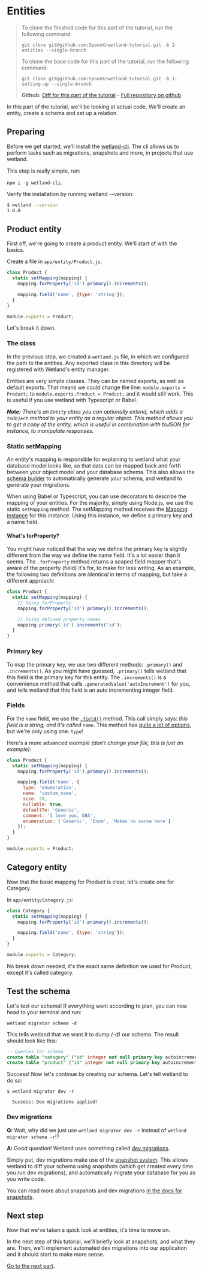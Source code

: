 # Entities
> To clone the finished code for this part of the tutorial, run the following command:
>
> `git clone git@github.com:SpoonX/wetland-tutorial.git -b 2-entities --single-branch`
>
> To clone the base code for this part of the tutorial, run the following command:
>
> `git clone git@github.com:SpoonX/wetland-tutorial.git -b 1-setting-up --single-branch`
>
> **Github:** [Diff for this part of the tutorial](https://github.com/SpoonX/wetland-tutorial/compare/1-setting-up...2-entities?diff=split) - [Full repository on github](https://github.com/SpoonX/wetland-tutorial)

In this part of the tutorial, we'll be looking at actual code. We'll create an entity, create a schema and set up a relation.

## Preparing
Before we get started, we'll install the [wetland-cli](https://github.com/SpoonX/wetland-cli).
The cli allows us to perform tasks such as migrations, snapshots and more, in projects that use wetland.

This step is really simple, run:

`npm i -g wetland-cli`.

Verify the installation by running wetland --version:

```bash
$ wetland --version
1.0.0
```

## Product entity
First off, we're going to create a product entity. We'll start of with the basics.

Create a file in `app/entity/Product.js`.

```js
class Product {
  static setMapping(mapping) {
    mapping.forProperty('id').primary().increments();

    mapping.field('name', {type: 'string'});
  }
}

module.exports = Product;
```

Let's break it down.

### The class
In the previous step, we created a `wetland.js` file, in which we configured the path to the entities.
Any exported class in this directory will be registered with Wetland's entity manager.

Entities are very simple classes. They can be named exports, as well as default exports. That means we could change the line:
`module.exports = Product;` to `module.exports.Product = Product;` and it would still work. This is useful if you use wetland with Typescript or Babel.

_**Note:** There's an `Entity` class you can optionally extend, which adds a `toObject` method to your entity as a regular object. This method allows you to get a copy of the entity, which is useful in combination with toJSON for instance, to manipulate responses._

### Static setMapping
An entity's mapping is responsible for explaining to wetland what your database model looks like, so that data can be mapped back and forth between your object model and your database schema. This also allows the [schema builder](../API/schema-builder.md) to automatically generate your schema, and wetland to generate your migrations.

When using Babel or Typescript, you can use decorators to describe the mapping of your entities. For the majority, simply using Node.js, we use the static `setMapping` method. The setMapping method receives the [Mapping instance](../API/mapping.md) for this instance. Using this instance, we define a primary key and a name field.

#### What's forProperty?
You might have noticed that the way we define the primary key is slightly different from the way we define the name field. It's a lot easier than it seems. The `.forProperty` method returns a scoped field mapper that's aware of the property (field) it's for, to make for less writing. As an example, the following two definitions are _identical_ in terms of mapping, but take a different approach:

```js
class Product {
  static setMapping(mapping) {
    // Using forProperty
    mapping.forProperty('id').primary().increments();

    // Using defined property names
    mapping.primary('id').increments('id');
  }
}
```

### Primary key
To map the primary key, we use two different methods: `.primary()` and `.increments()`. As you might have guessed, `.primary()` tells wetland that this field is the primary key for this entity. The `.increments()` is a convenience method that calls `.generatedValue('autoIncrement')` for you, and tells wetland that this field is an auto incrementing integer field.

### Fields
For the `name` field, we use the [`.field()`](../API/mapping.md#field) method. This call simply says: _this field is a string, and it's called `name`_. This method has [quite a lot of options](../API/mapping.md#field-options), but we're only using one: `type`!

Here's a more advanced example _(don't change your file, this is just an example)_:

```js
class Product {
  static setMapping(mapping) {
    mapping.forProperty('id').primary().increments();

    mapping.field('name', {
      type: 'enumeration',
      name: 'custom_name',
      size: 20,
      nullable: true,
      defaultTo: 'Generic',
      comment: 'I love you, DBA',
      enumeration: ['Generic', 'Enum', 'Makes no sense here']
    });
  }
}

module.exports = Product;
```

## Category entity
Now that the basic mapping for Product is clear, let's create one for Category.

In `app/entity/Category.js`:

```js
class Category {
  static setMapping(mapping) {
    mapping.forProperty('id').primary().increments();

    mapping.field('name', {type: 'string'});
  }
}

module.exports = Category;
```

No break down needed, it's the exact same definition we used for Product, except it's called category.

## Test the schema
Let's test our schema! If everything went according to plan, you can now head to your terminal and run:

`wetland migrator schema -d`

This tells wetland that we want it to dump _(-d)_ our schema. The result should look like this:

```sql
-- Queries for schema
create table "category" ("id" integer not null primary key autoincrement, "name" varchar(255) not null);
create table "product" ("id" integer not null primary key autoincrement, "name" varchar(255) not null)
```

Success! Now let's continue by creating our schema. Let's tell wetland to do so:

```
$ wetland migrator dev -r

  Success: Dev migrations applied!
```

### Dev migrations
**Q:** Wait, why did we just use `wetland migrator dev -r` instead of `wetland migrator schema -r`!?

**A:** Good question! Wetland uses something called [dev migrations](../snapshots.md#dev-migrations).

Simply put, dev migrations make use of the [snapshot system](../snapshots.md). This allows wetland to diff your schema using snapshots (which get created every time you run dev migrations), and automatically migrate your database for you as you write code.

You can read more about snapshots and dev migrations [in the docs for snapshots](../snapshots.md).

## Next step
Now that we've taken a quick look at entities, it's time to move on.

In the next step of this tutorial, we'll briefly look at snapshots, and what they are.
Then, we'll implement automated dev migrations into our application and it should start to make more sense.

[Go to the next part](snapshots.md).

